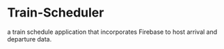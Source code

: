 # Train-Scheduler

 a train schedule application that incorporates Firebase to host arrival and departure data.
